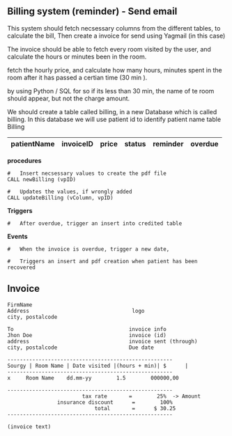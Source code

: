 ## Billing system (reminder) - Send email

This system should fetch necsessary columns from the different tables, to calculate the bill, Then create a invoice for send using Yagmail (in this case)


The invoice should be able to fetch every room visited by the user, and calculate the hours or minutes been in the room.

fetch the hourly price, and calculate how many hours, minutes spent in the room after it has passed a certian time (30 min ).

by using Python / SQL for so if its less than 30 min, the name of te room should appear, but not the charge amount.

We should create a table called billing, in a new Database which is called billing.
In this database we will use patient id to identify patient name
table Billing

| patientName | invoiceID | price | status | reminder | overdue |
|--- |--- |--- |--- |--- |--- |

**procedures**

    #   Insert necsessary values to create the pdf file
    CALL newBilling (vpID)                 

    #   Updates the values, if wrongly added
    CALL updateBilling (vColumn, vpID)

**Triggers**

    #   After overdue, trigger an insert into credited table

**Events**

    #   When the invoice is overdue, trigger a new date,

    #   Triggers an insert and pdf creation when patient has been recovered

## Invoice

    FirmName
    Address                                 logo
    city, postalcode

    To                                     invoice info
    Jhon Doe                               invoice (id)
    address                                invoice sent (through)
    city, postalcode                       Due date

    -----------------------------------------------------
    Sourgy | Room Name | Date visited |(hours + min)| $      |
    -----------------------------------------------------
    x     Room Name    dd.mm-yy        1.5        000000,00

    -----------------------------------------------------
                            tax rate       =        25%  -> Amount
                    insurance discount      =        100%
                                total       =      $ 30.25
    -----------------------------------------------------

    (invoice text)